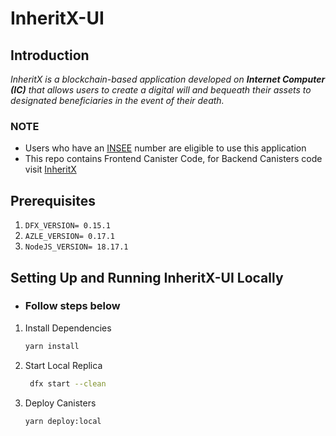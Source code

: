 # InheritX-UI

## Introduction

<i>
InheritX is a blockchain-based application developed on <b>Internet Computer (IC)</b> that allows users to create a digital will and bequeath their assets to designated beneficiaries in the event of their death.
</i>

### NOTE

- Users who have an [INSEE](https://www.insee.fr/en/accueil) number are eligible to use this application
- This repo contains Frontend Canister Code, for Backend Canisters code visit [InheritX](https://github.com/mzurs/InheritX)

## Prerequisites

1. `DFX_VERSION= 0.15.1`
2. `AZLE_VERSION= 0.17.1`
3. `NodeJS_VERSION= 18.17.1`

## Setting Up and Running InheritX-UI Locally

- <h3>Follow steps below</h3>

1. Install Dependencies

   ```bash
   yarn install
   ```

2. Start Local Replica

   ```bash
    dfx start --clean
   ```

3. Deploy Canisters

   ```bash
   yarn deploy:local
   ```
